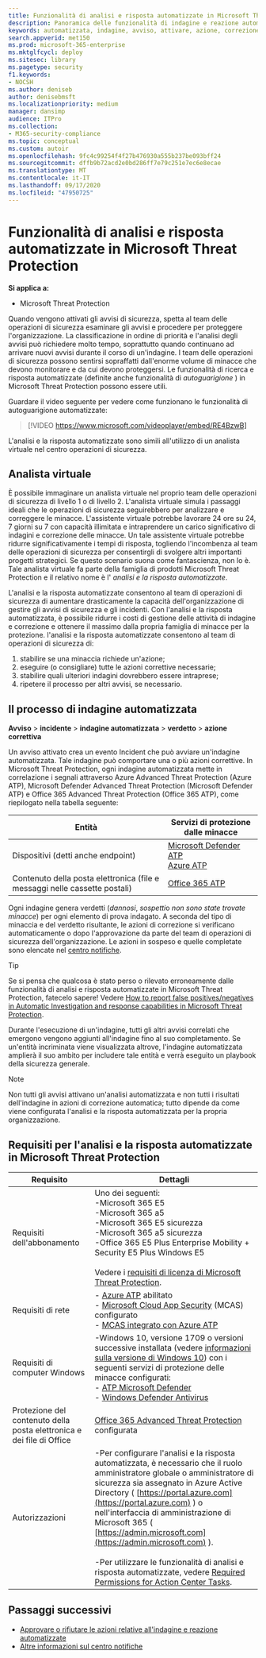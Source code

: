 ```yaml
---
title: Funzionalità di analisi e risposta automatizzate in Microsoft Threat Protection
description: Panoramica delle funzionalità di indagine e reazione automatizzate in Microsoft Threat Protection
keywords: automatizzata, indagine, avviso, attivare, azione, correzione
search.appverid: met150
ms.prod: microsoft-365-enterprise
ms.mktglfcycl: deploy
ms.sitesec: library
ms.pagetype: security
f1.keywords:
- NOCSH
ms.author: deniseb
author: denisebmsft
ms.localizationpriority: medium
manager: dansimp
audience: ITPro
ms.collection:
- M365-security-compliance
ms.topic: conceptual
ms.custom: autoir
ms.openlocfilehash: 9fc4c99254f4f27b476930a555b237be093bff24
ms.sourcegitcommit: dffb9b72acd2e0bd286ff7e79c251e7ec6e8ecae
ms.translationtype: MT
ms.contentlocale: it-IT
ms.lasthandoff: 09/17/2020
ms.locfileid: "47950725"
---
```

# <a name="automated-investigation-and-response-capabilities-in-microsoft-threat-protection"></a>Funzionalità di analisi e risposta automatizzate in Microsoft Threat Protection

**Si applica a:**
- Microsoft Threat Protection

Quando vengono attivati gli avvisi di sicurezza, spetta al team delle operazioni di sicurezza esaminare gli avvisi e procedere per proteggere l'organizzazione. La classificazione in ordine di priorità e l'analisi degli avvisi può richiedere molto tempo, soprattutto quando continuano ad arrivare nuovi avvisi durante il corso di un'indagine. I team delle operazioni di sicurezza possono sentirsi sopraffatti dall'enorme volume di minacce che devono monitorare e da cui devono proteggersi. Le funzionalità di ricerca e risposta automatizzate (definite anche funzionalità di *autoguarigione* ) in Microsoft Threat Protection possono essere utili. 

Guardare il video seguente per vedere come funzionano le funzionalità di autoguarigione automatizzate:

> [!VIDEO https://www.microsoft.com/videoplayer/embed/RE4BzwB]

L'analisi e la risposta automatizzate sono simili all'utilizzo di un analista virtuale nel centro operazioni di sicurezza.

## <a name="your-virtual-analyst"></a>Analista virtuale

È possibile immaginare un analista virtuale nel proprio team delle operazioni di sicurezza di livello 1 o di livello 2. L'analista virtuale simula i passaggi ideali che le operazioni di sicurezza seguirebbero per analizzare e correggere le minacce. L'assistente virtuale potrebbe lavorare 24 ore su 24, 7 giorni su 7 con capacità illimitata e intraprendere un carico significativo di indagini e correzione delle minacce. Un tale assistente virtuale potrebbe ridurre significativamente i tempi di risposta, togliendo l'incombenza al team delle operazioni di sicurezza per consentirgli di svolgere altri importanti progetti strategici. Se questo scenario suona come fantascienza, non lo è. Tale analista virtuale fa parte della famiglia di prodotti Microsoft Threat Protection e il relativo nome è l' *analisi e la risposta automatizzate*.

L'analisi e la risposta automatizzate consentono al team di operazioni di sicurezza di aumentare drasticamente la capacità dell'organizzazione di gestire gli avvisi di sicurezza e gli incidenti. Con l'analisi e la risposta automatizzata, è possibile ridurre i costi di gestione delle attività di indagine e correzione e ottenere il massimo dalla propria famiglia di minacce per la protezione. l'analisi e la risposta automatizzate consentono al team di operazioni di sicurezza di:

1. stabilire se una minaccia richiede un'azione;
2. eseguire (o consigliare) tutte le azioni correttive necessarie;
3. stabilire quali ulteriori indagini dovrebbero essere intraprese;
4. ripetere il processo per altri avvisi, se necessario.

## <a name="the-automated-investigation-process"></a>Il processo di indagine automatizzata

**Avviso** > **incidente** > **indagine automatizzata** > **verdetto** > **azione correttiva**

Un avviso attivato crea un evento Incident che può avviare un'indagine automatizzata. Tale indagine può comportare una o più azioni correttive. In Microsoft Threat Protection, ogni indagine automatizzata mette in correlazione i segnali attraverso Azure Advanced Threat Protection (Azure ATP), Microsoft Defender Advanced Threat Protection (Microsoft Defender ATP) e Office 365 Advanced Threat Protection (Office 365 ATP), come riepilogato nella tabella seguente: 

|Entità |Servizi di protezione dalle minacce  |
|---------|---------|
|Dispositivi (detti anche endpoint)     |[Microsoft Defender ATP](https://docs.microsoft.com/windows/security/threat-protection/microsoft-defender-atp/automated-investigations)<br/>[Azure ATP](https://docs.microsoft.com/azure-advanced-threat-protection/what-is-atp) |      
|Contenuto della posta elettronica (file e messaggi nelle cassette postali)     |[Office 365 ATP](https://docs.microsoft.com/microsoft-365/security/office-365-security/office-365-atp)         |

Ogni indagine genera verdetti (*dannosi*, *sospetti*o *non sono state trovate minacce*) per ogni elemento di prova indagato. A seconda del tipo di minaccia e del verdetto risultante, le azioni di correzione si verificano automaticamente o dopo l'approvazione da parte del team di operazioni di sicurezza dell'organizzazione. Le azioni in sospeso e quelle completate sono elencate nel [centro notifiche](mtp-action-center.md).

> [!TIP]
> Se si pensa che qualcosa è stato perso o rilevato erroneamente dalle funzionalità di analisi e risposta automatizzate in Microsoft Threat Protection, fatecelo sapere! Vedere [How to report false positives/negatives in Automatic Investigation and response capabilities in Microsoft Threat Protection](mtp-autoir-report-false-positives-negatives.md).

Durante l'esecuzione di un'indagine, tutti gli altri avvisi correlati che emergono vengono aggiunti all'indagine fino al suo completamento. Se un'entità incriminata viene visualizzata altrove, l'indagine automatizzata amplierà il suo ambito per includere tale entità e verrà eseguito un playbook della sicurezza generale. 

> [!NOTE]
> Non tutti gli avvisi attivano un'analisi automatizzata e non tutti i risultati dell'indagine in azioni di correzione automatica; tutto dipende da come viene configurata l'analisi e la risposta automatizzata per la propria organizzazione. 

## <a name="requirements-for-automated-investigation-and-response-in-microsoft-threat-protection"></a>Requisiti per l'analisi e la risposta automatizzate in Microsoft Threat Protection

|Requisito |Dettagli |
|--|--|
|Requisiti dell'abbonamento |Uno dei seguenti: <br/>-Microsoft 365 E5 <br/>-Microsoft 365 a5 <br/>-Microsoft 365 E5 sicurezza<br/>-Microsoft 365 a5 sicurezza<br/>-Office 365 E5 Plus Enterprise Mobility + Security E5 Plus Windows E5<br/><br/>Vedere i [requisiti di licenza di Microsoft Threat Protection](https://docs.microsoft.com/microsoft-365/security/mtp/prerequisites?#licensing-requirements).|
|Requisiti di rete |- [Azure ATP](https://docs.microsoft.com/azure-advanced-threat-protection/what-is-atp) abilitato<br/>- [Microsoft Cloud App Security](https://docs.microsoft.com/cloud-app-security/what-is-cloud-app-security) (MCAS) configurato<br/>- [MCAS integrato con Azure ATP](https://docs.microsoft.com/cloud-app-security/aatp-integration) |
|Requisiti di computer Windows |-Windows 10, versione 1709 o versioni successive installata (vedere [informazioni sulla versione di Windows 10](https://docs.microsoft.com/windows/release-information/)) con i seguenti servizi di protezione delle minacce configurati:<br/>- [ATP Microsoft Defender](https://docs.microsoft.com/windows/security/threat-protection/microsoft-defender-atp/configure-endpoints) <br/>- [Windows Defender Antivirus](https://docs.microsoft.com/windows/security/threat-protection/windows-defender-antivirus/configure-windows-defender-antivirus-features) |
|Protezione del contenuto della posta elettronica e dei file di Office |[Office 365 Advanced Threat Protection](https://docs.microsoft.com/microsoft-365/security/office-365-security/office-365-atp#configure-atp-policies) configurata |
|Autorizzazioni |-Per configurare l'analisi e la risposta automatizzata, è necessario che il ruolo amministratore globale o amministratore di sicurezza sia assegnato in Azure Active Directory ( [https://portal.azure.com](https://portal.azure.com) ) o nell'interfaccia di amministrazione di Microsoft 365 ( [https://admin.microsoft.com](https://admin.microsoft.com) ).<br/><br/>-Per utilizzare le funzionalità di analisi e risposta automatizzate, vedere [Required Permissions for Action Center Tasks](mtp-action-center.md#required-permissions-for-action-center-tasks). |

## <a name="next-steps"></a>Passaggi successivi

- [Approvare o rifiutare le azioni relative all'indagine e reazione automatizzate](mtp-autoir-actions.md)
- [Altre informazioni sul centro notifiche](mtp-action-center.md)
